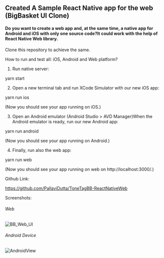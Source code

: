 ## Created A Sample React Native app for the web **(BigBasket UI Clone)**

#### Do you want to create a web app and, at the same time, a native app for Android and iOS with only one source code?It could work with the help of React Native Web library.

Clone this repository to achieve the same.

How to run and test all: iOS, Android and Web platform?

1. Run native server:

yarn start

2. Open a new terminal tab and run XCode Simulator with our new iOS app:

yarn run ios

(Now you should see your app running on iOS.)

3. Open an Android emulator (Android Studio > AVD Manager)When the Android emulator is ready, run our new Android app:

yarn run android

(Now you should see your app running on Android.)

4. Finally, run also the web app:

yarn run web

(Now you should see your app running on web on http://localhost:3000/.)

Github Link:

https://github.com/PallaviDutta/ToneTagBB-ReactNativeWeb

Screenshots:

###### Web

![BB_Web_UI](https://user-images.githubusercontent.com/27771095/90398333-dd518b80-e0b6-11ea-908b-cd690c0ff64f.jpeg)

###### Android Device

![AndroidView](https://user-images.githubusercontent.com/27771095/90399996-6b2e7600-e0b9-11ea-97ba-b42855e44191.jpeg)

